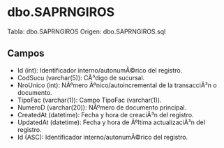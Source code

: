 ﻿# dbo.SAPRNGIROS

Tabla: dbo.SAPRNGIROS
Origen: dbo.SAPRNGIROS.sql

## Campos

- Id (int): Identificador interno/autonumÃ©rico del registro.
- CodSucu (varchar(5)): CÃ³digo de sucursal.
- NroUnico (int): NÃºmero Ãºnico/autoincremental de la transacciÃ³n o documento.
- TipoFac (varchar(1)): Campo TipoFac (varchar(1)).
- NumeroD (varchar(20)): NÃºmero de documento principal.
- CreatedAt (datetime): Fecha y hora de creaciÃ³n del registro.
- UpdatedAt (datetime): Fecha y hora de Ãºltima actualizaciÃ³n del registro.
- Id (ASC): Identificador interno/autonumÃ©rico del registro.

